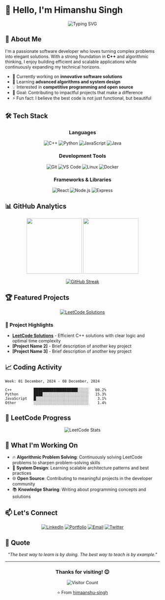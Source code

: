 # 👋 Hello, I'm Himanshu Singh

<div align="center">
  
![Typing SVG](https://readme-typing-svg.herokuapp.com?font=Fira+Code&weight=500&size=24&pause=1000&color=2E9FFF&center=true&vCenter=true&width=600&lines=Software+Developer+%26+Problem+Solver;Passionate+about+Clean+Code;Always+Learning+New+Technologies;Building+Solutions+that+Matter)

</div>

## 🚀 About Me

I'm a passionate software developer who loves turning complex problems into elegant solutions. With a strong foundation in **C++** and algorithmic thinking, I enjoy building efficient and scalable applications while continuously expanding my technical horizons.

- 🔭 Currently working on **innovative software solutions**
- 🌱 Learning **advanced algorithms and system design**
- 💡 Interested in **competitive programming and open source**
- 🎯 Goal: Contributing to impactful projects that make a difference
- ⚡ Fun fact: I believe the best code is not just functional, but beautiful

## 🛠️ Tech Stack

<div align="center">

### Languages
![C++](https://img.shields.io/badge/C++-00599C?style=for-the-badge&logo=c%2B%2B&logoColor=white)
![Python](https://img.shields.io/badge/Python-3776AB?style=for-the-badge&logo=python&logoColor=white)
![JavaScript](https://img.shields.io/badge/JavaScript-F7DF1E?style=for-the-badge&logo=javascript&logoColor=black)
![Java](https://img.shields.io/badge/Java-ED8B00?style=for-the-badge&logo=openjdk&logoColor=white)

### Development Tools
![Git](https://img.shields.io/badge/Git-F05032?style=for-the-badge&logo=git&logoColor=white)
![VS Code](https://img.shields.io/badge/VS_Code-007ACC?style=for-the-badge&logo=visual-studio-code&logoColor=white)
![Linux](https://img.shields.io/badge/Linux-FCC624?style=for-the-badge&logo=linux&logoColor=black)
![Docker](https://img.shields.io/badge/Docker-2496ED?style=for-the-badge&logo=docker&logoColor=white)

### Frameworks & Libraries
![React](https://img.shields.io/badge/React-61DAFB?style=for-the-badge&logo=react&logoColor=black)
![Node.js](https://img.shields.io/badge/Node.js-339933?style=for-the-badge&logo=nodedotjs&logoColor=white)
![Express](https://img.shields.io/badge/Express-000000?style=for-the-badge&logo=express&logoColor=white)

</div>

## 📊 GitHub Analytics

<div align="center">
  
<img height="180em" src="https://github-readme-stats.vercel.app/api?username=himaanshu-singh&show_icons=true&theme=tokyonight&include_all_commits=true&count_private=true"/>
<img height="180em" src="https://github-readme-stats.vercel.app/api/top-langs/?username=himaanshu-singh&layout=compact&langs_count=8&theme=tokyonight"/>

</div>

<div align="center">
  
[![GitHub Streak](https://streak-stats.demolab.com/?user=himaanshu-singh&theme=tokyonight)](https://git.io/streak-stats)

</div>

## 🏆 Featured Projects

<div align="center">

[![LeetCode Solutions](https://github-readme-stats.vercel.app/api/pin/?username=himaanshu-singh&repo=LeetCode-Solutions&theme=tokyonight)](https://github.com/himaanshu-singh/LeetCode-Solutions)

</div>

### 🎯 Project Highlights

- **[LeetCode Solutions](https://github.com/himaanshu-singh/LeetCode-Solutions)** - Efficient C++ solutions with clear logic and optimal time complexity
- **[Project Name 2]** - Brief description of another key project
- **[Project Name 3]** - Brief description of another key project

## 📈 Coding Activity

```text
Week: 01 December, 2024 - 08 December, 2024

C++          ████████████████████░░░░░   80.2%
Python       ████░░░░░░░░░░░░░░░░░░░░░   15.3%
JavaScript   █░░░░░░░░░░░░░░░░░░░░░░░░    3.1%
Other        ░░░░░░░░░░░░░░░░░░░░░░░░░    1.4%
```

## 🎯 LeetCode Progress

<div align="center">

![LeetCode Stats](https://leetcard.jacoblin.cool/himaanshu-singh?theme=dark&font=Fira%20Code&ext=contest)

</div>

## 🌟 What I'm Working On

- 🔥 **Algorithmic Problem Solving**: Continuously solving LeetCode problems to sharpen problem-solving skills
- 🚀 **System Design**: Learning scalable architecture patterns and best practices
- 🌐 **Open Source**: Contributing to meaningful projects in the developer community
- 📚 **Knowledge Sharing**: Writing about programming concepts and solutions

## 📫 Let's Connect

<div align="center">

[![LinkedIn](https://img.shields.io/badge/LinkedIn-0077B5?style=for-the-badge&logo=linkedin&logoColor=white)](https://linkedin.com/in/your-profile)
[![Portfolio](https://img.shields.io/badge/Portfolio-000000?style=for-the-badge&logo=About.me&logoColor=white)](https://your-portfolio.com)
[![Email](https://img.shields.io/badge/Email-D14836?style=for-the-badge&logo=gmail&logoColor=white)](mailto:your.email@example.com)
[![Twitter](https://img.shields.io/badge/Twitter-1DA1F2?style=for-the-badge&logo=twitter&logoColor=white)](https://twitter.com/your-handle)

</div>

## 💭 Quote

<div align="center">

*"The best way to learn is by doing. The best way to teach is by example."*

</div>

---

<div align="center">

### Thanks for visiting! 😊

![Visitor Count](https://profile-counter.glitch.me/himaanshu-singh/count.svg)

⭐️ From [himaanshu-singh](https://github.com/himaanshu-singh)

</div>
